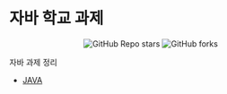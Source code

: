 # 자바 학교 과제

<center>

![GitHub Repo stars](https://img.shields.io/github/stars/hansun12/Baekjoon?color=yellow&logo=github&style=for-the-badge)
![GitHub forks](https://img.shields.io/github/forks/hansun12/Baekjoon?color=red&logo=github&style=for-the-badge)

</center>

자바 과제 정리

- [JAVA](https://github.com/hansun12/universe/tree/main/CSE114/HW "github")

